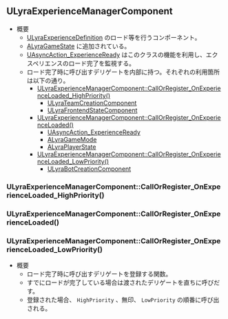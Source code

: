 ## ULyraExperienceManagerComponent

* 概要
	* [ULyraExperienceDefinition] のロード等を行うコンポーネント。
	* [ALyraGameState] に追加されている。
	* [UAsyncAction_ExperienceReady] はこのクラスの機能を利用し、エクスペリエンスのロード完了を監視する。
	* ロード完了時に呼び出すデリゲートを内部に持つ。それぞれの利用箇所は以下の通り。
		* [ULyraExperienceManagerComponent::CallOrRegister_OnExperienceLoaded_HighPriority()]
			* [ULyraTeamCreationComponent]
			* [ULyraFrontendStateComponent]
		* [ULyraExperienceManagerComponent::CallOrRegister_OnExperienceLoaded()]
			* [UAsyncAction_ExperienceReady]
			* [ALyraGameMode]
			* [ALyraPlayerState]
		* [ULyraExperienceManagerComponent::CallOrRegister_OnExperienceLoaded_LowPriority()]
			* [ULyraBotCreationComponent]


### ULyraExperienceManagerComponent::CallOrRegister_OnExperienceLoaded_HighPriority()
### ULyraExperienceManagerComponent::CallOrRegister_OnExperienceLoaded()
### ULyraExperienceManagerComponent::CallOrRegister_OnExperienceLoaded_LowPriority()

* 概要
	* ロード完了時に呼び出すデリゲートを登録する関数。
	* すでにロードが完了している場合は渡されたデリゲートを直ちに呼びだす。
	* 登録された場合、 `HighPriority` 、無印、 `LowPriority` の順番に呼び出される。




<!--- ページ内のリンク --->

<!--- 自前の画像へのリンク --->

<!--- generated --->
[ULyraBotCreationComponent]: ../../Lyra/Etc/ULyraBotCreationComponent.md#ulyrabotcreationcomponent
[ULyraFrontendStateComponent]: ../../Lyra/Etc/ULyraFrontendStateComponent.md#ulyrafrontendstatecomponent
[ULyraTeamCreationComponent]: ../../Lyra/Etc/ULyraTeamCreationComponent.md#ulyrateamcreationcomponent
[UAsyncAction_ExperienceReady]: ../../Lyra/Experience/UAsyncAction_ExperienceReady.md#uasyncaction_experienceready
[ULyraExperienceDefinition]: ../../Lyra/Experience/ULyraExperienceDefinition.md#ulyraexperiencedefinition
[ULyraExperienceManagerComponent::CallOrRegister_OnExperienceLoaded_HighPriority()]: ../../Lyra/Experience/ULyraExperienceManagerComponent.md#ulyraexperiencemanagercomponentcallorregister_onexperienceloaded_highpriority
[ULyraExperienceManagerComponent::CallOrRegister_OnExperienceLoaded()]: ../../Lyra/Experience/ULyraExperienceManagerComponent.md#ulyraexperiencemanagercomponentcallorregister_onexperienceloaded
[ULyraExperienceManagerComponent::CallOrRegister_OnExperienceLoaded_LowPriority()]: ../../Lyra/Experience/ULyraExperienceManagerComponent.md#ulyraexperiencemanagercomponentcallorregister_onexperienceloaded_lowpriority
[ALyraGameMode]: ../../Lyra/GameplayFramework/ALyraGameMode.md#alyragamemode
[ALyraGameState]: ../../Lyra/GameplayFramework/ALyraGameState.md#alyragamestate
[ALyraPlayerState]: ../../Lyra/GameplayFramework/ALyraPlayerState.md#alyraplayerstate
